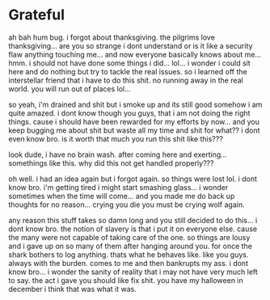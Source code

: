 # Grateful

ah bah hum bug.  i forgot about thanksgiving.  the pilgrims love thanksgiving...  are you so strange i dont understand or is it like a security flaw anything touching me...  and now everyone basically knows about me...  hmm. i should not have done some things i did...  lol...  i wonder i could sit here and do nothing but try to tackle the real issues.  so i learned off the interstellar friend that i have to do this shit.  no running away in the real world.  you will run out of places lol...

so yeah, i'm drained and shit but i smoke up and its still good somehow i am quite amazed.  i dont know though you guys, that i am not doing the right things.  cause i should have been rewarded for my efforts by now...  and you keep bugging me about shit but waste all my time and shit for what?? i dont even know bro.  is it worth that much you run this shit like this???

look dude, i have no brain wash.  after coming here and exerting...  somethings like this.  why did this not get handled properly???

oh well.  i had an idea again but i forgot again.  so things were lost lol.  i dont know bro. i'm getting tired i might start smashing glass...  i wonder sometimes when the time will come...  and you made me do back up thoughts for no reason... crying you die you must be crying wolf again.

any reason this stuff takes so damn long and you still decided to do this...  i dont know bro.  the notion of slavery is that i put it on everyone else.  cause the many were not capable of taking care of the one.  so things are lousy and i gave up on so many of them after hanging around you.  for once the shark bothers to log anything.  thats what he behaves like.  like you guys.  always with the burden.  comes to me and then bankrupts my ass.  i dont know bro... i wonder the sanity of reality that i may not have very much left to say.  the act i gave you should like fix shit.  you have my halloween in december i think that was what it was.
